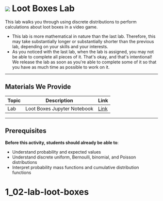 <!---
Questions? Comments?:
1. Log an issue to this repo to alert us of a problem.
2. Suggest an edit yourself by forking this repo, making edits, and submitting a pull request with your changes back to our master branch.
3. Reach out to the data team on Slack and share your thoughts!
--->

# ![](https://ga-dash.s3.amazonaws.com/production/assets/logo-9f88ae6c9c3871690e33280fcf557f33.png) Loot Boxes Lab

<!--- Unit and sequence information. This template is an instructor-facing description for a given activity or lab. --->

This lab walks you through using discrete distributions to perform calculations about loot boxes in a video game.
- This lab is more mathematical in nature than the last lab. Therefore, this may take substantially longer or substantially shorter than the previous lab, depending on your skills and your interests.
- As you noticed with the last lab, when the lab is assigned, you may not be able to complete all pieces of it. That's okay, and that's intentional! We release the lab as soon as you're able to complete some of it so that you have as much time as possible to work on it.

---

## Materials We Provide
<!--- This section is a table of contents for the activity. The table structure breaks down repo resources into types, distinguishing between  notebooks and supporting materials. Note that the table below demonstrates the total possible range of materials; most lessons won't require all of the categories below. Also note that every item in the repo should get its own line and link, like the example shown for data. --->

| Topic | Description | Link |
| --- | --- | --- |
| Lab |  Loot Boxes Jupyter Notebook | [Link](./starter-code.ipynb)|


---

## Prerequisites
<!--- This section explains the relevant prerequisites; in other words, what do students need to know to be able to benefit and perform the tasks required in this activity/lab? List all relevant skills or prior learning objectives --->

**Before this activity, students should already be able to**:
- Understand probability and expected values
- Understand discrete uniform, Bernoulli, binomial, and Poisson distributions
- Interpret probability mass functions and cumulative distribution functions
# 1_02-lab-loot-boxes
